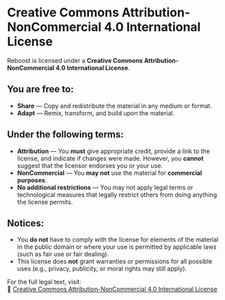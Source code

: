 # Creative Commons Attribution-NonCommercial 4.0 International License

Reboost is licensed under a **Creative Commons Attribution-NonCommercial 4.0 International License**.

## You are free to:

- **Share** — Copy and redistribute the material in any medium or format.
- **Adapt** — Remix, transform, and build upon the material.

## Under the following terms:

- **Attribution** — You **must** give appropriate credit, provide a link to the license, and indicate if changes were made. However, you **cannot** suggest that the licensor endorses you or your use.
- **NonCommercial** — You **may not** use the material for **commercial purposes**.
- **No additional restrictions** — You may not apply legal terms or technological measures that legally restrict others from doing anything the license permits.

## Notices:

- You **do not** have to comply with the license for elements of the material in the public domain or where your use is permitted by applicable laws (such as fair use or fair dealing).
- This license does **not** grant warranties or permissions for all possible uses (e.g., privacy, publicity, or moral rights may still apply).

For the full legal text, visit:  
🔗 [Creative Commons Attribution-NonCommercial 4.0 International License](https://creativecommons.org/licenses/by-nc/4.0/legalcode)
